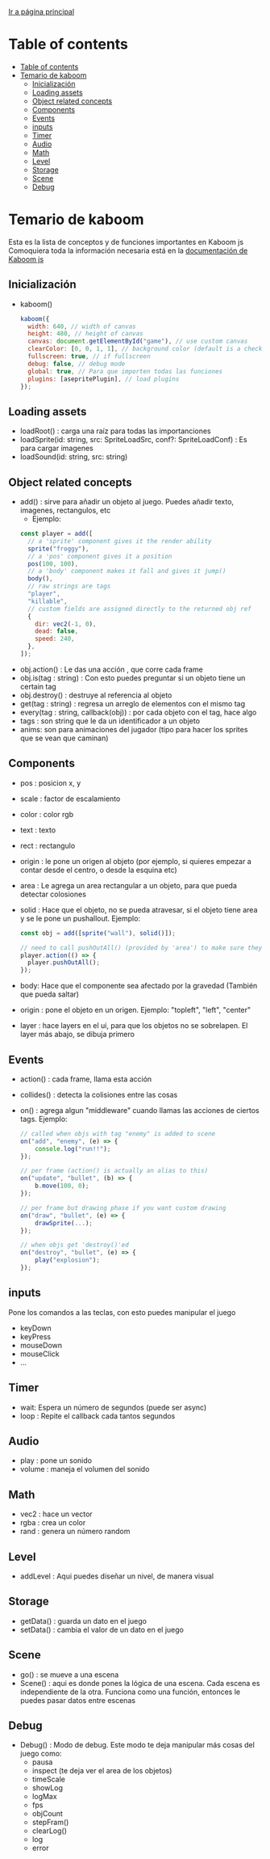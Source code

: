 [Ir a página principal](../README.md)

# Table of contents

- [Table of contents](#table-of-contents)
- [Temario de kaboom](#temario-de-kaboom)
  - [Inicialización](#inicialización)
  - [Loading assets](#loading-assets)
  - [Object related concepts](#object-related-concepts)
  - [Components](#components)
  - [Events](#events)
  - [inputs](#inputs)
  - [Timer](#timer)
  - [Audio](#audio)
  - [Math](#math)
  - [Level](#level)
  - [Storage](#storage)
  - [Scene](#scene)
  - [Debug](#debug)

# Temario de kaboom

Esta es la lista de conceptos y de funciones importantes en Kaboom js
Comoquiera toda la información necesaria está en la [documentación de Kaboom js](https://kaboomjs.com)

## Inicialización

- kaboom()

  ```javascript
  kaboom({
    width: 640, // width of canvas
    height: 480, // height of canvas
    canvas: document.getElementById("game"), // use custom canvas
    clearColor: [0, 0, 1, 1], // background color (default is a checker board background)
    fullscreen: true, // if fullscreen
    debug: false, // debug mode
    global: true, // Para que importen todas las funciones
    plugins: [asepritePlugin], // load plugins
  });
  ```

## Loading assets

- loadRoot() : carga una raíz para todas las importanciones
- loadSprite(id: string, src: SpriteLoadSrc, conf?: SpriteLoadConf) : Es para cargar imagenes
- loadSound(id: string, src: string)

## Object related concepts

- add() : sirve para añadir un objeto al juego. Puedes añadir texto, imagenes, rectangulos, etc
  - Ejemplo:
  ```javascript
  const player = add([
    // a 'sprite' component gives it the render ability
    sprite("froggy"),
    // a 'pos' component gives it a position
    pos(100, 100),
    // a 'body' component makes it fall and gives it jump()
    body(),
    // raw strings are tags
    "player",
    "killable",
    // custom fields are assigned directly to the returned obj ref
    {
      dir: vec2(-1, 0),
      dead: false,
      speed: 240,
    },
  ]);
  ```
- obj.action() : Le das una acción , que corre cada frame
- obj.is(tag : string) : Con esto puedes preguntar si un objeto tiene un certain tag
- obj.destroy() : destruye al referencia al objeto
- get(tag : string) : regresa un arreglo de elementos con el mismo tag
- every(tag : string, callback(obj)) : por cada objeto con el tag, hace algo
- tags : son string que le da un identificador a un objeto
- anims: son para animaciones del jugador (tipo para hacer los sprites que se vean que caminan)

## Components

- pos : posicion x, y
- scale : factor de escalamiento
- color : color rgb
- text : texto
- rect : rectangulo
- origin : le pone un origen al objeto (por ejemplo, si quieres empezar a contar desde el centro, o desde la esquina etc)
- area : Le agrega un area rectangular a un objeto, para que pueda detectar colosiones
- solid : Hace que el objeto, no se pueda atravesar, si el objeto tiene area y se le pone un pushallout. Ejemplo:

  ```javascript
  const obj = add([sprite("wall"), solid()]);

  // need to call pushOutAll() (provided by 'area') to make sure they cannot move past solid objs
  player.action(() => {
    player.pushOutAll();
  });
  ```

- body: Hace que el componente sea afectado por la gravedad (También que pueda saltar)
- origin : pone el objeto en un origen. Ejemplo: "topleft", "left", "center"
- layer : hace layers en el ui, para que los objetos no se sobrelapen. El layer más abajo, se dibuja primero

## Events

- action() : cada frame, llama esta acción
- collides() : detecta la colisiones entre las cosas
- on() : agrega algun "middleware" cuando llamas las acciones de ciertos tags. Ejemplo:

  ```javascript
  // called when objs with tag "enemy" is added to scene
  on("add", "enemy", (e) => {
      console.log("run!!");
  });

  // per frame (action() is actually an alias to this)
  on("update", "bullet", (b) => {
      b.move(100, 0);
  });

  // per frame but drawing phase if you want custom drawing
  on("draw", "bullet", (e) => {
      drawSprite(...);
  });

  // when objs get 'destroy()'ed
  on("destroy", "bullet", (e) => {
      play("explosion");
  });
  ```

## inputs

Pone los comandos a las teclas, con esto puedes manipular el juego

- keyDown
- keyPress
- mouseDown
- mouseClick
- ...

## Timer

- wait: Espera un número de segundos (puede ser async)
- loop : Repite el callback cada tantos segundos

## Audio

- play : pone un sonido
- volume : maneja el volumen del sonido

## Math

- vec2 : hace un vector
- rgba : crea un color
- rand : genera un número random

## Level

- addLevel : Aqui puedes diseñar un nivel, de manera visual

## Storage

- getData() : guarda un dato en el juego
- setData() : cambia el valor de un dato en el juego

## Scene

- go() : se mueve a una escena
- Scene() : aqui es donde pones la lógica de una escena. Cada escena es independiente de la otra. Funciona como una función, entonces le puedes pasar datos entre escenas

## Debug

- Debug() : Modo de debug. Este modo te deja manipular más cosas del juego como:
  - pausa
  - inspect (te deja ver el area de los objetos)
  - timeScale
  - showLog
  - logMax
  - fps
  - objCount
  - stepFram()
  - clearLog()
  - log
  - error
